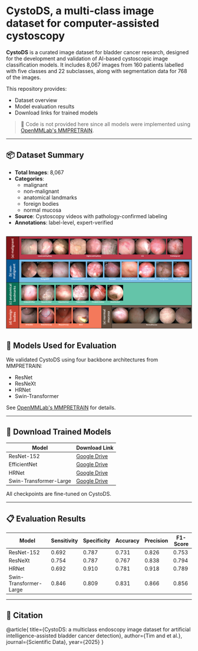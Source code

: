 # CystoDS, a multi-class image dataset for computer-assisted cystoscopy
**CystoDS** is a curated image dataset for bladder cancer research, designed for the development and validation of AI-based cystoscopic image classification models. It includes 8,067 images from 160 patients labelled with five classes and 22 subclasses, along with segmentation data for 768 of the images.

This repository provides:
- Dataset overview
- Model evaluation results
- Download links for trained models

> 🔧 Code is not provided here since all models were implemented using [OpenMMLab's MMPRETRAIN](https://github.com/open-mmlab/mmpretrain).

---

## 📦 Dataset Summary

- **Total Images**: 8,067
- **Categories**:
  - malignant
  - non-malignant
  - anatomical landmarks
  - foreign bodies
  - normal mucosa
- **Source**: Cystoscopy videos with pathology-confirmed labeling
- **Annotations**: label-level, expert-verified

![CystoDS classes](classes.png)
---

## 🧠 Models Used for Evaluation

We validated CystoDS using four backbone architectures from MMPRETRAIN:
- ResNet
- ResNeXt
- HRNet
- Swin-Transformer

See [OpenMMLab's MMPRETRAIN](https://github.com/open-mmlab/mmpretrain) for details.

---

## 🚀 Download Trained Models

| Model                | Download Link             |
|---------------------|----------------------------|
| ResNet-152           | [Google Drive](#)          |
| EfficientNet     | [Google Drive](#)          |
| HRNet           | [Google Drive](#)          |
| Swin-Transformer-Large           | [Google Drive](#)          |

All checkpoints are fine-tuned on CystoDS.

---

## 📋 Evaluation Results

| Model              | Sensitivity | Specificity | Accuracy | Precision | F1-Score |
|------------------------|-------------|-------------|----------|-----------|----------|
| ResNet-152             | 0.692       | 0.787       | 0.731    | 0.826     | 0.753    |
| ResNeXt                | 0.754       | 0.787       | 0.767    | 0.838     | 0.794    |
| HRNet                  | 0.692       | 0.910       | 0.781    | 0.918     | 0.789    |
| Swin-Transformer-Large | 0.846       | 0.809       | 0.831    | 0.866     | 0.856    |


---

## 📌 Citation

@article{
  title={CystoDS: a multiclass endoscopy image dataset for artificial intelligence-assisted bladder cancer detection},
  author={Tim and et al.},
  journal={Scientific Data},
  year={2025}
}

